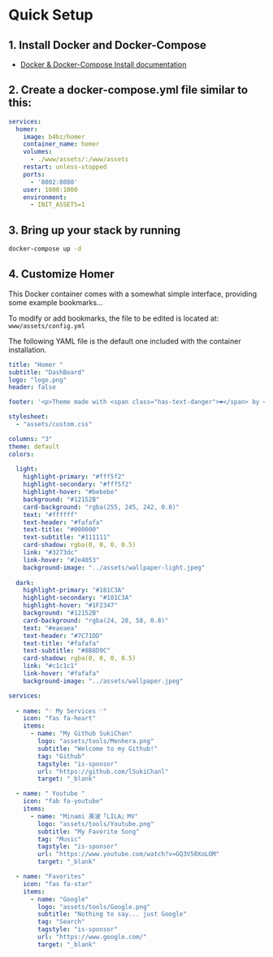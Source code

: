 # Quick Setup

## 1. Install Docker and Docker-Compose

- [Docker & Docker-Compose Install documentation](https://github.com/lSukiChanl/docker/tree/main/docker-installation "Docker && Docker-Compose Install documentation")

## 2. Create a docker-compose.yml file similar to this:

```yaml
services:
  homer:
    image: b4bz/homer
    container_name: homer
    volumes:
      - ./www/assets/:/www/assets
    restart: unless-stopped
    ports:
      - '8002:8080'
    user: 1000:1000
    environment:
      - INIT_ASSETS=1
```

## 3. Bring up your stack by running

```bash
docker-compose up -d
```

## 4. Customize Homer

This Docker container comes with a somewhat simple interface, providing some example bookmarks...

To modify or add bookmarks, the file to be edited is located at: `www/assets/config.yml`

The following YAML file is the default one included with the container installation.

```yaml
title: "Homer "
subtitle: "DashBoard"
logo: "logo.png"
header: false

footer: '<p>Theme made with <span class="has-text-danger">❤</span> by <a href="https://github.com/lSukiChanl">SukiChan</a></p>'

stylesheet:
  - "assets/custom.css"

columns: "3"
theme: default
colors:
  
  light:
    highlight-primary: "#fff5f2"
    highlight-secondary: "#fff5f2"
    highlight-hover: "#bebebe"
    background: "#12152B"
    card-background: "rgba(255, 245, 242, 0.8)"
    text: "#ffffff"
    text-header: "#fafafa"
    text-title: "#000000"
    text-subtitle: "#111111"
    card-shadow: rgba(0, 0, 0, 0.5)
    link: "#3273dc"
    link-hover: "#2e4053"
    background-image: "../assets/wallpaper-light.jpeg"
  
  dark:
    highlight-primary: "#181C3A"
    highlight-secondary: "#181C3A"
    highlight-hover: "#1F2347"
    background: "#12152B"
    card-background: "rgba(24, 28, 58, 0.8)"
    text: "#eaeaea"
    text-header: "#7C71DD"
    text-title: "#fafafa"
    text-subtitle: "#8B8D9C"
    card-shadow: rgba(0, 0, 0, 0.5)
    link: "#c1c1c1"
    link-hover: "#fafafa"
    background-image: "../assets/wallpaper.jpeg"

services:
  
  - name: "♡ My Services ♡"
    icon: "fas fa-heart"
    items:
      - name: "My Github SukiChan"
        logo: "assets/tools/Menhera.png"
        subtitle: "Welcome to my Github!"
        tag: "Github"
        tagstyle: "is-sponsor"
        url: "https://github.com/lSukiChanl"
        target: "_blank"

  - name: " Youtube "
    icon: "fab fa-youtube"
    items:
      - name: "Minami 美波「LILA」MV"
        logo: "assets/tools/Youtube.png"
        subtitle: "My Favorite Song"
        tag: "Music"
        tagstyle: "is-sponsor"
        url: "https://www.youtube.com/watch?v=GQ3V50XoLOM"
        target: "_blank"

  - name: "Favorites"
    icon: "fas fa-star"
    items:
      - name: "Google"
        logo: "assets/tools/Google.png"
        subtitle: "Nothing to say... just Google"
        tag: "Search"
        tagstyle: "is-sponsor"
        url: "https://www.google.com/"
        target: "_blank"
```